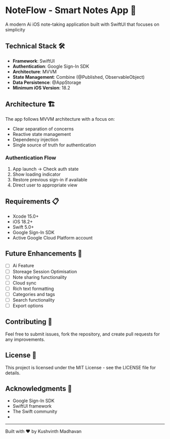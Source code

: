 # NoteFlow - Smart Notes App 📝

A modern Ai iOS note-taking application built with SwiftUI that focuses on simplicity 

## Technical Stack 🛠

- **Framework**: SwiftUI
- **Authentication**: Google Sign-In SDK
- **Architecture**: MVVM
- **State Management**: Combine (@Published, ObservableObject)
- **Data Persistence**: @AppStorage
- **Minimum iOS Version**: 18.2

## Architecture 🏗

The app follows MVVM architecture with a focus on:
- Clear separation of concerns
- Reactive state management
- Dependency injection
- Single source of truth for authentication

### Authentication Flow
1. App launch → Check auth state
2. Show loading indicator
3. Restore previous sign-in if available
4. Direct user to appropriate view

## Requirements 📋

- Xcode 15.0+
- iOS 18.2+
- Swift 5.0+
- Google Sign-In SDK
- Active Google Cloud Platform account

## Future Enhancements 🔮
- [ ] Ai Feature
- [ ] Storeage Session Optimisation 
- [ ] Note sharing functionality
- [ ] Cloud sync
- [ ] Rich text formatting
- [ ] Categories and tags
- [ ] Search functionality
- [ ] Export options

## Contributing 🤝

Feel free to submit issues, fork the repository, and create pull requests for any improvements.

## License 📄

This project is licensed under the MIT License - see the LICENSE file for details.

## Acknowledgments 🙏

- Google Sign-In SDK
- SwiftUI framework
- The Swift community
- 

---

Built with ❤️ by Kushvinth Madhavan
